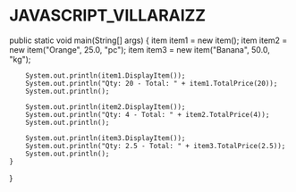 # JAVASCRIPT_VILLARAIZZ

public static void main(String[] args) {
          item item1 = new item();
        item item2 = new item("Orange", 25.0, "pc");
        item item3 = new item("Banana", 50.0, "kg");
        
        System.out.println(item1.DisplayItem());
        System.out.println("Qty: 20 - Total: " + item1.TotalPrice(20));
        System.out.println();
        
        System.out.println(item2.DisplayItem());
        System.out.println("Qty: 4 - Total: " + item2.TotalPrice(4));
        System.out.println();
        
        System.out.println(item3.DisplayItem());
        System.out.println("Qty: 2.5 - Total: " + item3.TotalPrice(2.5));
        System.out.println();
    }
}


